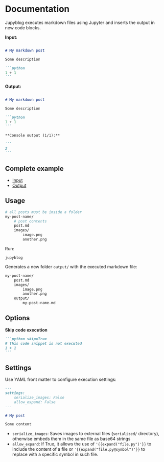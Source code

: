 # Documentation

Jupyblog executes markdown files using Jupyter and inserts the output in new code blocks.

**Input:**

~~~md

# My markdown post

Some description

```python
1 + 1
```
~~~

**Output:**

~~~md

# My markdown post

Some description

```python
1 + 1
```

**Console output (1/1):**

```
2
```

~~~

## Complete example

* [Input](post.md)
* [Output](output/docs.md)

## Usage

```sh
# all posts must be inside a folder
my-post-name/
    # post contents
    post.md
    images/
        image.png
        another.png
```

Run:

```
jupyblog
```

Generates a new folder `output/` with the executed markdown file:

```sh
my-post-name/
    post.md
    images/
        image.png
        another.png
    output/
        my-post-name.md
```

## Options

**Skip code execution**

~~~md
```python skip=True
# this code snippet is not executed
1 + 1
```
~~~

## Settings

Use YAML front matter to configure execution settings:

```md
---
settings:
    serialize_images: False
    allow_expand: False
---

# My post

Some content

```

* `serialize_images`: Saves images to external files (`serialized/` directory), otherwise embeds them in the same file as base64 strings
* `allow_expand`: If True, it allows the use of `'{{expand("file.py")'}}` to include the content of a file or `'{{expand("file.py@symbol")'}}` to replace with a specific symbol in such file.
